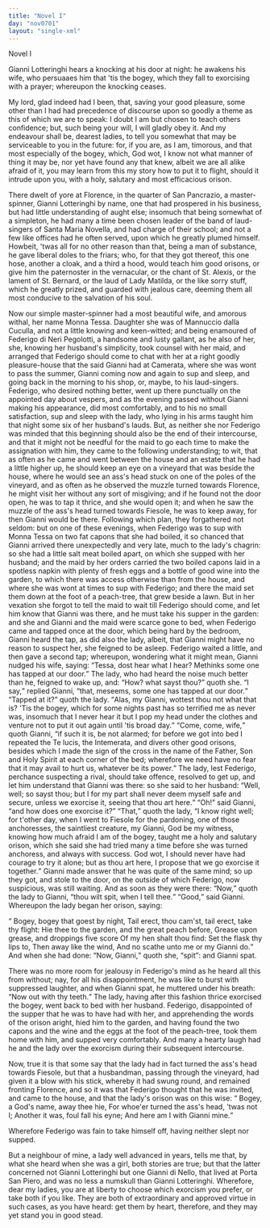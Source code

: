 ```yaml
---
title: "Novel I"
day: "nov0701"
layout: "single-xml"
---
```

<div id="nov0701" type="novella" who="emilia"><head>Novel I</head><argument><p><milestone id="p07010001"/><!--(i)-->Gianni Lotteringhi hears a knocking at his door at night: he
awakens his wife, who persuaaes him that 'tis the
bogey, which they fall to exorcising with a prayer; whereupon the knocking
ceases.<!--(/i)--></p></argument><div3 type="commentary" who="emilia"><p><milestone id="p07010002"/><!--(sc)-->My<!--(/sc)--> lord, glad indeed had I been, that, saving your good
pleasure, some other than I had had precedence of discourse upon so goodly a theme as this
of which we are to speak: I doubt I am but chosen to teach others confidence; but, such
being your will, I will gladly obey it. <milestone id="p07010003"/>And my endeavour shall be, dearest
ladies, to tell you somewhat that may be serviceable to you in the future: for, if you
are, as I am, timorous, and that most especially of the bogey, which, God wot, I know not
what manner of thing it may be, nor yet have found any that knew, albeit we are all alike
afraid of it, you may learn from this my story how to put it to flight, should it intrude
upon you, with a holy, salutary and most efficacious orison.</p></div3><p><milestone id="p07010004"/>There dwelt of yore at
Florence, in the quarter of San Pancrazio, a master-spinner, Gianni Lotteringhi by name,
one that had prospered in his business, but had little understanding of aught else;
insomuch that being somewhat of a simpleton, he had many a time been chosen leader of the
band of laud-singers of Santa Maria Novella, and had charge of their school; and not a few
like offices had he often served, upon which he greatly plumed himself. Howbeit, 'twas all
for no other reason than that, being a man of substance, he gave liberal doles to the
friars; <milestone id="p07010005"/>who, for that they got thereof, this one hose, another a cloak, and a
third a hood, would teach him good orisons, or give him the paternoster in the vernacular,
or the chant of St. Alexis, or the lament of St. Bernard, or the laud of Lady
<pb n="115"/>Matilda, or the like sorry stuff, which he greatly prized, and guarded with
jealous care, deeming them all most conducive to the salvation of his soul.</p><p><milestone id="p07010006"/>Now our
simple master-spinner had a most beautiful wife, and amorous withal, her name Monna
Tessa. Daughter she was of Mannuccio dalla Cuculla, and not a little knowing and
keen-witted; and being enamoured of Federigo di Neri Pegolotti, a handsome and lusty
gallant, as he also of her, she, knowing her husband's simplicity, took counsel with her
maid, and arranged that Federigo should come to chat with her at a right goodly
pleasure-house that the said Gianni had at Camerata, where she was wont to pass the
summer, <milestone id="p07010007"/>Gianni coming now and again to sup and sleep, and going back in the
morning to his shop, or, maybe, to his laud-singers. <milestone id="p07010008"/>Federigo, who desired
nothing better, went up there punctually on the appointed day about vespers, and as the
evening passed without Gianni making his appearance, did most comfortably, and to his no
small satisfaction, sup and sleep with the lady, who lying in his arms taught him that
night some six of her husband's lauds. <milestone id="p07010009"/>But, as neither she nor Federigo was
minded that this beginning should also be the end of
their intercourse, and that it might not be needful for the maid to go each time to make
the assignation with him, they came to the following understanding; <milestone id="p07010010"/>to wit,
that as often as he came and went between the house and an estate that he had a little
higher up, he should keep an eye on a vineyard that was beside the house, where he would
see an ass's head stuck on one of the poles of the vineyard, and as often as he observed
the muzzle turned towards Florence, he might visit her without any sort of misgiving; and
if he found not the door open, he was to tap it thrice, and she would open it; and when he
saw the muzzle of the ass's head turned towards Fiesole, he was to keep away, for then
Gianni would be there.
<milestone id="p07010011"/>Following which plan, they forgathered not seldom: 
<milestone id="p07010012"/>but on one of
these evenings, when Federigo was to sup with Monna Tessa on two fat capons that she had
boiled, it so chanced that Gianni arrived there unexpectedly and very late, much to the
lady's chagrin: so she had a little salt meat boiled apart, on which she supped with her
husband; <milestone id="p07010013"/>and the maid by her orders carried the two boiled capons laid in a
spotless napkin with plenty of fresh eggs and a bottle of good wine into the garden, to
which there was access <pb n="116"/>otherwise than from the house, and where she was wont
at times to sup with Federigo; and there the maid set them down at the foot of a
peach-tree, that grew beside a lawn. <milestone id="p07010014"/>But in her vexation she forgot to tell the
maid to wait till Federigo should come, and let him know that Gianni was there, and he
must take his supper in the
garden: <milestone id="p07010015"/>and she and Gianni and the maid were scarce gone to bed, when Federigo
came and tapped once at the door, which being hard by the bedroom, Gianni heard the tap,
as did also the lady, albeit, that Gianni might have no reason to suspect her, she feigned
to be asleep. <milestone id="p07010016"/>Federigo waited a little, and then gave a second tap; whereupon,
wondering what it might mean, Gianni nudged his wife, saying: <q direct="unspecified">Tessa, dost hear what I
hear? Methinks some one has tapped at our door.</q> <milestone id="p07010017"/>The lady, who had heard the
noise much better than he, feigned to wake up, and: <q direct="unspecified">How? what sayst thou?</q> quoth
she. <milestone id="p07010018"/><q direct="unspecified">I say,</q> replied Gianni, <q direct="unspecified">that, meseems, some one has tapped at our
door.</q> <milestone id="p07010019"/><q direct="unspecified">Tapped at it?</q> quoth the lady. <q direct="unspecified">Alas, my Gianni, wottest thou
not what that is? 'Tis the
bogey, which for some nights past has so terrified me as never was,
insomuch that I never hear it but I pop my head under the clothes and venture not to put
it out again until 'tis broad day.</q> <milestone id="p07010020"/><q direct="unspecified">Come, come, wife,</q> quoth Gianni,
<q direct="unspecified">if such it is, be not alarmed; for before we got into bed I repeated the <!--(i)-->Te
lucis<!--(/i)-->, the<!--(i)-->
Intemerata<!--(/i)-->, and divers other good orisons, besides which I made the
sign of the cross in the name of the Father, Son and Holy Spirit at each corner of the
bed; wherefore we need have no fear that it may avail to hurt us, whatever be its
power.</q> <milestone id="p07010021"/>The lady, lest Federigo, perchance suspecting a rival, should take
offence, resolved to get up, and let him understand that Gianni was there: so she said to
her husband: <q direct="unspecified">Well, well; so sayst thou; but I for my part shall never deem myself safe
and secure, unless we exorcise it, seeing that thou art here.</q> <milestone id="p07010022"/><q direct="unspecified">Oh!</q>
said Gianni, <q direct="unspecified">and how does one exorcise it?</q> <milestone id="p07010023"/><q direct="unspecified">That,</q> quoth the lady,
<q direct="unspecified">I know right well; for t'other day, when I went to Fiesole for the pardoning, one of
those anchoresses, the saintliest creature, my Gianni, God be my witness, knowing how much
afraid I am of the bogey, taught me a holy and salutary orison, which she said she had
tried many a time before she was turned anchoress, and always with success. <milestone id="p07010024"/>God
wot, I should never have had courage to try it alone; but as thou art here, I propose that
<pb n="117"/>we go exorcise it together.</q> <milestone id="p07010025"/>Gianni made answer that he was
quite of the same mind; so up they got, and stole to the door, on the outside of which
Federigo, now suspicious, was still waiting. And as soon as they were there: <q direct="unspecified">Now,</q>
quoth the lady to Gianni, <q direct="unspecified">thou wilt spit, when I tell thee.</q> <milestone id="p07010026"/><q direct="unspecified">Good,</q>
said Gianni. <milestone id="p07010027"/>Whereupon the lady began her orison, saying:</p><p> <q direct="unspecified" type="prayer" who="monnatessa"> <!--gr 07/14: edited the formatting to make it look like the Italian--> Bogey,
	bogey that goest by night, Tail erect, thou cam'st, tail erect, take thy flight:
	Hie thee to the garden, and the great peach before, Grease upon grease, and
	droppings five score Of my hen shalt thou find: Set the flask thy lips to,
	Then away like the wind, And no scathe unto me or my Gianni do.</q> And when she
	had done: <q direct="unspecified">Now, Gianni,</q> quoth she, <q direct="unspecified">spit</q>: and Gianni spat.</p><p><milestone id="p07010028"/>There was no more room for jealousy in Federigo's mind as he heard all this
	from without; nay, for all his disappointment, he was like to burst with
	suppressed laughter, and when Gianni spat, he muttered under his breath: <q direct="unspecified">Now
	out with thy teeth.</q> <milestone id="p07010029"/>The lady, having after this fashion thrice
	exorcised the bogey, went back to bed with her husband. <milestone id="p07010030"/>Federigo,
	disappointed of the supper that he was to have had with her, and apprehending the
	words of the orison aright, hied him to the garden, and having found the two
	capons and the wine and the eggs at the foot of the peach-tree, took them home
	with him, and supped very comfortably. And many a hearty laugh had he and the lady
	over the exorcism during their subsequent intercourse.</p><p><milestone id="p07010031"/>Now, true it is that
	some say that the lady had in fact turned the ass's head towards Fiesole, but that
	a husbandman, passing through the vineyard, had given it a blow with his stick,
	whereby it had swung round, and remained fronting Florence, and so it was that
	Federigo thought that he was invited, and came to the house, <milestone id="p07010032"/>and that
	the lady's orison was on this wise:
	<q direct="unspecified" type="prayer" who="monnatessa">	  Bogey, a God's name, away thee hie, For whoe'er turned the ass's head, 'twas not I;
	  Another it was, foul fall his eyne; And here am I with Gianni mine.</q></p><pb n="118"/><p>Wherefore Federigo was fain to take himself off, having neither slept nor
supped.</p><p><milestone id="p07010033"/>But a neighbour of mine, a lady well advanced in years, tells me that, by
what she heard when she was a girl, both stories are true; but that the latter concerned
not Gianni Lotteringhi but one Gianni di Nello, that lived at Porta San Piero, and was no
less a numskull than Gianni Lotteringhi. <milestone id="p07010034"/>Wherefore, dear my ladies, you are at
liberty to choose which exorcism you prefer, or take both if you like.  They are both of
extraordinary and approved virtue in such cases, as you have heard: get them by heart,
therefore, and they may yet stand you in good stead.</p></div>
